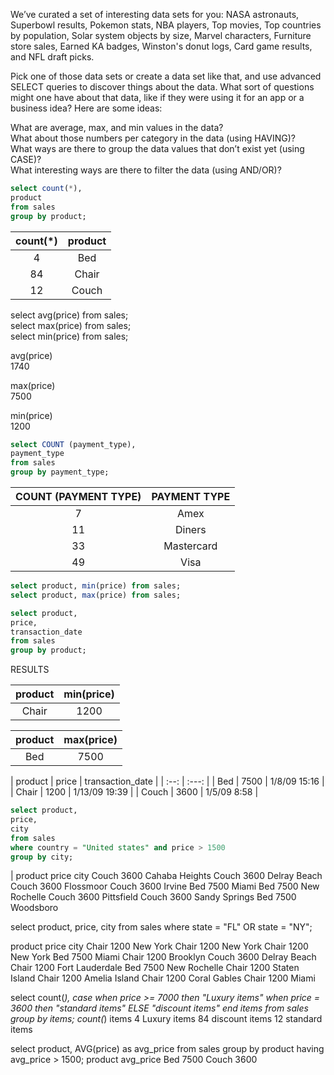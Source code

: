We’ve curated a set of interesting data sets for you: NASA astronauts, Superbowl results, Pokemon stats, NBA players, Top movies, Top countries by population, Solar system objects by size, Marvel characters, Furniture store sales, Earned KA badges, Winston's donut logs, Card game results, and NFL draft picks.

Pick one of those data sets or create a data set like that, and use advanced SELECT queries to discover things about the data. What sort of questions might one have about that data, like if they were using it for an app or a business idea? Here are some ideas:

What are average, max, and min values in the data?  
What about those numbers per category in the data (using HAVING)?    
What ways are there to group the data values that don’t exist yet (using CASE)?   
What interesting ways are there to filter the data (using AND/OR)?   

```sql
select count(*), 
product
from sales
group by product;
```

| count(*) | product | 
| :--: | :---: |
| 4 |	Bed |
| 84 | Chair |
| 12 | Couch |


select avg(price) from sales;   
select max(price) from sales;    
select min(price) from sales;   

avg(price)      
1740   

max(price)   
7500   

min(price)   
1200   

```sql
select COUNT (payment_type),    
payment_type 
from sales  
group by payment_type;
```
| COUNT (PAYMENT TYPE) | PAYMENT TYPE |
| :--: | :---: |
| 7 |	Amex |
| 11 | Diners |
| 33 | Mastercard |
| 49 | Visa |

```sql
select product, min(price) from sales;
select product, max(price) from sales;
```

```sql
select product,
price,
transaction_date
from sales
group by product;
```
RESULTS

| product |	min(price) |
| :--: | :---: |
| Chair |	1200 |

| product |	max(price)|
| :--: | :---: |
| Bed |	7500 |

| product | price |	transaction_date |
| :--: | :---: |
| Bed |	7500 | 1/8/09 15:16 |
| Chair |	1200 |	1/13/09 19:39 |
| Couch |	3600 |	1/5/09 8:58 |

```sql
select product, 
price, 
city
from sales
where country = "United states" and price > 1500 
group by city;
```

| product	price	city
Couch	3600	Cahaba Heights
Couch	3600	Delray Beach
Couch	3600	Flossmoor
Couch	3600	Irvine
Bed	7500	Miami
Bed	7500	New Rochelle
Couch	3600	Pittsfield
Couch	3600	Sandy Springs
Bed	7500	Woodsboro

select product, 
price, 
city
from sales
where state = "FL" OR state = "NY";

product	price	city
Chair	1200	New York
Chair	1200	New York
Chair	1200	New York
Bed	7500	Miami
Chair	1200	Brooklyn
Couch	3600	Delray Beach
Chair	1200	Fort Lauderdale
Bed	7500	New Rochelle
Chair	1200	Staten Island
Chair	1200	Amelia Island
Chair	1200	Coral Gables
Chair	1200	Miami


select count(*),
case
when price >= 7000 then "Luxury items"
when price = 3600 then "standard items"
ELSE "discount items"
end items
from sales
group by items;
count(*)	items
4	Luxury items
84	discount items
12	standard items

select product,
AVG(price) as avg_price
from sales
group by product
having avg_price > 1500;
product	avg_price
Bed	7500
Couch	3600
